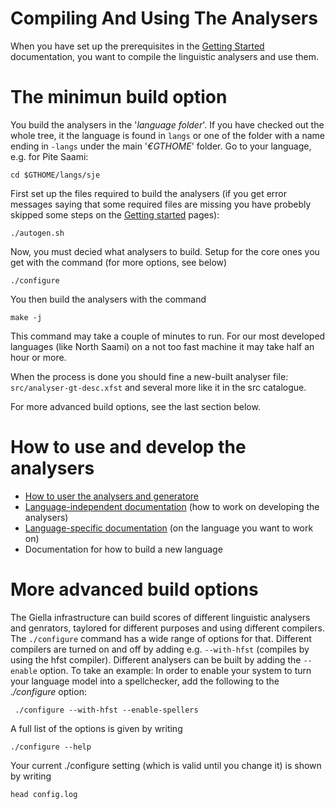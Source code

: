 # Compiling And Using The Analysers

When you have set up the prerequisites in the [Getting Started](GettingStarted.html) documentation,
you want to compile the linguistic analysers and use them.

# The minimun build option

You build the analysers in the '*language folder*'. If you have checked out the whole tree, it the language is found in `langs` or one of the folder with a name ending in `-langs` under the main '*€GTHOME*' folder. Go to your language, e.g. for Pite Saami:

```
cd $GTHOME/langs/sje
```

First set up the files required to build the analysers (if you get error messages saying that some required files are missing you have probebly skipped some steps on the [Getting started](GettingStarted.html) pages):

```
./autogen.sh
```

Now, you must decied what analysers to build. Setup for the core ones you get with the command (for more options, see below)

```
./configure
```

You then build the analysers with the command

```
make -j
```

This command may take a couple of minutes to run. For our most developed languages (like North Saami) on a not too fast machine it may take half an hour or more.

When the process is done you should fine a new-built analyser file: `src/analyser-gt-desc.xfst` and several more like it in the src catalogue.

For more advanced build options, see the last section below.

# How to use and develop the analysers

* [How to user the analysers and generatore](../tools/docu-sme-manual.html)
* [Language-independent documentation](../lang/common/index.html) (how to work on developing the analysers)
* [Language-specific documentation](lang/index.html) (on the language you want to work on)
* Documentation for how to build a new language

# More advanced build options

The Giella infrastructure can build scores of different linguistic analysers and genrators, taylored for different purposes and using different compilers. The `./configure` command has a wide range of options for that. Different compilers are turned on and off by adding e.g. `--with-hfst` (compiles by using the hfst compiler). Different analysers can be built by adding the `--enable` option. To take an example: In order to enable your system to turn your language model into a spellchecker, add the following to the *./configure* option:

```
 ./configure --with-hfst --enable-spellers
 ```


 A full list of the options is given by writing


 ```
 ./configure --help
 ```


 Your current ./configure setting (which is valid until you change it) is shown by writing


 ```
 head config.log
 ```
